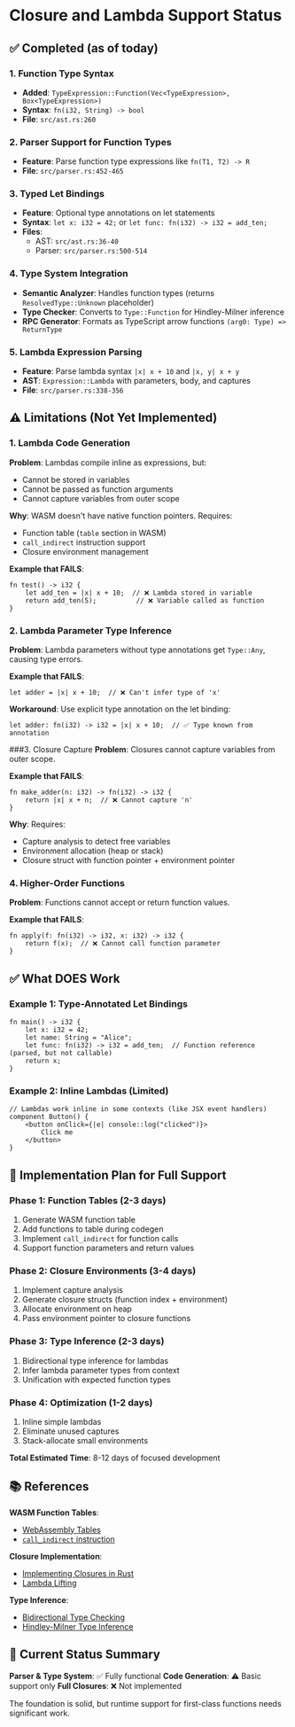 # Closure and Lambda Support Status

## ✅ Completed (as of today)

### 1. Function Type Syntax
- **Added**: `TypeExpression::Function(Vec<TypeExpression>, Box<TypeExpression>)`
- **Syntax**: `fn(i32, String) -> bool`
- **File**: `src/ast.rs:260`

### 2. Parser Support for Function Types
- **Feature**: Parse function type expressions like `fn(T1, T2) -> R`
- **File**: `src/parser.rs:452-465`

### 3. Typed Let Bindings
- **Feature**: Optional type annotations on let statements
- **Syntax**: `let x: i32 = 42;` or `let func: fn(i32) -> i32 = add_ten;`
- **Files**:
  - AST: `src/ast.rs:36-40`
  - Parser: `src/parser.rs:500-514`

### 4. Type System Integration
- **Semantic Analyzer**: Handles function types (returns `ResolvedType::Unknown` placeholder)
- **Type Checker**: Converts to `Type::Function` for Hindley-Milner inference
- **RPC Generator**: Formats as TypeScript arrow functions `(arg0: Type) => ReturnType`

### 5. Lambda Expression Parsing
- **Feature**: Parse lambda syntax `|x| x + 10` and `|x, y| x + y`
- **AST**: `Expression::Lambda` with parameters, body, and captures
- **File**: `src/parser.rs:338-356`

## ⚠️ Limitations (Not Yet Implemented)

### 1. Lambda Code Generation
**Problem**: Lambdas compile inline as expressions, but:
- Cannot be stored in variables
- Cannot be passed as function arguments
- Cannot capture variables from outer scope

**Why**: WASM doesn't have native function pointers. Requires:
- Function table (`table` section in WASM)
- `call_indirect` instruction support
- Closure environment management

**Example that FAILS**:
```raven
fn test() -> i32 {
    let add_ten = |x| x + 10;  // ❌ Lambda stored in variable
    return add_ten(5);          // ❌ Variable called as function
}
```

### 2. Lambda Parameter Type Inference
**Problem**: Lambda parameters without type annotations get `Type::Any`, causing type errors.

**Example that FAILS**:
```raven
let adder = |x| x + 10;  // ❌ Can't infer type of 'x'
```

**Workaround**: Use explicit type annotation on the let binding:
```raven
let adder: fn(i32) -> i32 = |x| x + 10;  // ✅ Type known from annotation
```

###3. Closure Capture
**Problem**: Closures cannot capture variables from outer scope.

**Example that FAILS**:
```raven
fn make_adder(n: i32) -> fn(i32) -> i32 {
    return |x| x + n;  // ❌ Cannot capture 'n'
}
```

**Why**: Requires:
- Capture analysis to detect free variables
- Environment allocation (heap or stack)
- Closure struct with function pointer + environment pointer

### 4. Higher-Order Functions
**Problem**: Functions cannot accept or return function values.

**Example that FAILS**:
```raven
fn apply(f: fn(i32) -> i32, x: i32) -> i32 {
    return f(x);  // ❌ Cannot call function parameter
}
```

## ✅ What DOES Work

### Example 1: Type-Annotated Let Bindings
```raven
fn main() -> i32 {
    let x: i32 = 42;
    let name: String = "Alice";
    let func: fn(i32) -> i32 = add_ten;  // Function reference (parsed, but not callable)
    return x;
}
```

### Example 2: Inline Lambdas (Limited)
```raven
// Lambdas work inline in some contexts (like JSX event handlers)
component Button() {
    <button onClick={|e| console::log("clicked")}>
        Click me
    </button>
}
```

## 🚀 Implementation Plan for Full Support

### Phase 1: Function Tables (2-3 days)
1. Generate WASM function table
2. Add functions to table during codegen
3. Implement `call_indirect` for function calls
4. Support function parameters and return values

### Phase 2: Closure Environments (3-4 days)
1. Implement capture analysis
2. Generate closure structs (function index + environment)
3. Allocate environment on heap
4. Pass environment pointer to closure functions

### Phase 3: Type Inference (2-3 days)
1. Bidirectional type inference for lambdas
2. Infer lambda parameter types from context
3. Unification with expected function types

### Phase 4: Optimization (1-2 days)
1. Inline simple lambdas
2. Eliminate unused captures
3. Stack-allocate small environments

**Total Estimated Time**: 8-12 days of focused development

## 📚 References

**WASM Function Tables**:
- [WebAssembly Tables](https://webassembly.github.io/spec/core/syntax/modules.html#tables)
- [`call_indirect` instruction](https://webassembly.github.io/spec/core/exec/instructions.html#xref-syntax-instructions-syntax-call-indirect-mathsf-call-indirect-x-y)

**Closure Implementation**:
- [Implementing Closures in Rust](https://rustc-dev-guide.rust-lang.org/closure.html)
- [Lambda Lifting](https://en.wikipedia.org/wiki/Lambda_lifting)

**Type Inference**:
- [Bidirectional Type Checking](https://arxiv.org/pdf/1908.05839.pdf)
- [Hindley-Milner Type Inference](https://en.wikipedia.org/wiki/Hindley%E2%80%93Milner_type_system)

## 🎯 Current Status Summary

**Parser & Type System**: ✅ Fully functional
**Code Generation**: ⚠️ Basic support only
**Full Closures**: ❌ Not implemented

The foundation is solid, but runtime support for first-class functions needs significant work.
